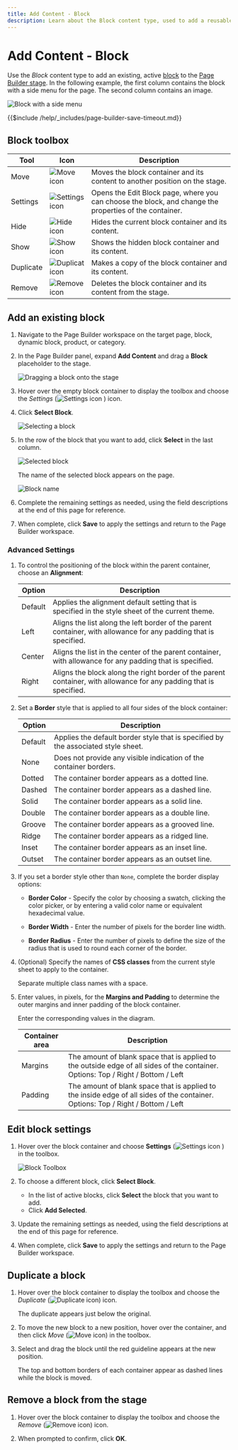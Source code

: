 ```yaml
---
title: Add Content - Block
description: Learn about the Block content type, used to add a reusable block to the Page Builder stage.
---
```

# Add Content - Block

Use the _Block_ content type to add an existing, active [block](https://docs.magento.com/user-guide/cms/blocks.html) to the [Page Builder stage](workspace.md#stage). In the following example, the first column contains the block with a side menu for the page. The second column contains an image.

![Block with a side menu](./assets/pb-add-content-block-example.png)<!-- zoom -->

{{$include /help/_includes/page-builder-save-timeout.md}}

## Block toolbox

| Tool      | Icon     | Description   |
| --------- | -------- | ------------- |
| Move      | ![Move icon](./assets/pb-icon-move.png) | Moves the block container and its content to another position on the stage. |
| Settings  | ![Settings icon](./assets/pb-icon-settings.png) | Opens the Edit Block page, where you can choose the block, and change the properties of the container. |
| Hide      | ![Hide icon](./assets/pb-icon-hide.png)  | Hides the current block container and its content. |
| Show      | ![Show icon](./assets/pb-icon-show.png) | Shows the  hidden block container and its content. |
| Duplicate | ![Duplicat icon](./assets/pb-icon-duplicate.png) | Makes a copy of the block container and its content. |
| Remove    | ![Remove icon](./assets/pb-icon-remove.png) | Deletes the block container and its content from the stage. |

## Add an existing block

1. Navigate to the Page Builder workspace on the target page, block, dynamic block, product, or category.

1. In the Page Builder panel, expand **Add Content** and drag a **Block** placeholder to the stage.

   ![Dragging a block onto the stage](./assets/pb-add-content-block-drag.png)<!-- zoom -->

1. Hover over the empty block container to display the toolbox and choose the _Settings_ (![Settings icon](./assets/pb-icon-settings.png)<!-- width="20px" --> ) icon.

1. Click **Select Block**.

   ![Selecting a block](./assets/pb-add-content-block-select.png)<!-- zoom -->

1. In the row of the block that you want to add, click **Select** in the last column.

   ![Selected block](./assets/pb-add-content-block-selected.png)<!-- zoom -->

   The name of the selected block appears on the page.

   ![Block name](./assets/pb-add-content-block-name.png)<!-- zoom -->

1. Complete the remaining settings as needed, using the field descriptions at the end of this page for reference.

1. When complete, click **Save** to apply the settings and return to the Page Builder workspace.

### Advanced Settings

1. To control the positioning of the block within the parent container, choose an **Alignment**:

   | Option | Description |
   | ------ | ----------- |
   | Default | Applies the alignment default setting that is specified in the style sheet of the current theme. |
   | Left | Aligns the list along the left border of the parent container, with allowance for any padding that is specified. |
   | Center | Aligns the list in the center of the parent container, with allowance for any padding that is specified. |
   | Right | Aligns the block along the right border of the parent container, with allowance for any padding that is specified. |

1. Set a **Border** style that is applied to all four sides of the block container:

   | Option | Description |
   | ------ | ----------- |
   | Default | Applies the default border style that is specified by the associated style sheet. |
   | None | Does not provide any visible indication of the container borders. |
   | Dotted | The container border appears as a dotted line. |
   | Dashed | The container border appears as a dashed line. |
   | Solid | The container border appears as a solid line. |
   | Double | The container border appears as a double line. |
   | Groove | The container border appears as a grooved line. |
   | Ridge | The container border appears as a ridged line. |
   | Inset |The container border appears as an inset line. |
   | Outset |The container border appears as an outset line. |

1. If you set a border style other than `None`, complete the border display options:

   - **Border Color** - Specify the color by choosing a swatch, clicking the color picker, or by entering a valid color name or equivalent hexadecimal value.

   - **Border Width** - Enter the number of pixels for the border line width.

   - **Border Radius** - Enter the number of pixels to define the size of the radius that is used to round each corner of the border.

1. (Optional) Specify the names of **CSS classes** from the current style sheet to apply to the container.

   Separate multiple class names with a space.

1. Enter values, in pixels, for the **Margins and Padding** to determine the outer margins and inner padding of the block container.

   Enter the corresponding values in the diagram.

   | Container area | Description |
   | -------------- | ----------- |
   | Margins | The amount of blank space that is applied to the outside edge of all sides of the container. Options: Top / Right / Bottom / Left |
   | Padding | The amount of blank space that is applied to the inside edge of all sides of the container. Options: Top / Right / Bottom / Left |

## Edit block settings

1. Hover over the block container and choose **Settings** (![Settings icon](./assets/pb-icon-settings.png)<!-- width="20px" --> ) in the toolbox.

   ![Block Toolbox](./assets/pb-add-content-block-toolbox.png)<!-- zoom -->

1. To choose a different block, click **Select Block**.

   - In the list of active blocks, click **Select** the block that you want to add.
   - Click **Add Selected**.

1. Update the remaining settings as needed, using the field descriptions at the end of this page for reference.

1. When complete, click **Save** to apply the settings and return to the Page Builder workspace.

## Duplicate a block

1. Hover over the block container to display the toolbox and choose the _Duplicate_ (![Duplicate icon](./assets/pb-icon-duplicate.png)) icon.

    The duplicate appears just below the original.

1. To move the new block to a new position, hover over the container, and then click _Move_ (![Move icon](./assets/pb-icon-move.png)) in the toolbox.

1. Select and drag the block until the red guideline appears at the new position.

    The top and bottom borders of each container appear as dashed lines while the block is moved.

## Remove a block from the stage

1. Hover over the block container to display the toolbox and choose the _Remove_ (![Remove icon](./assets/pb-icon-remove.png)) icon.

1. When prompted to confirm, click **OK**.
